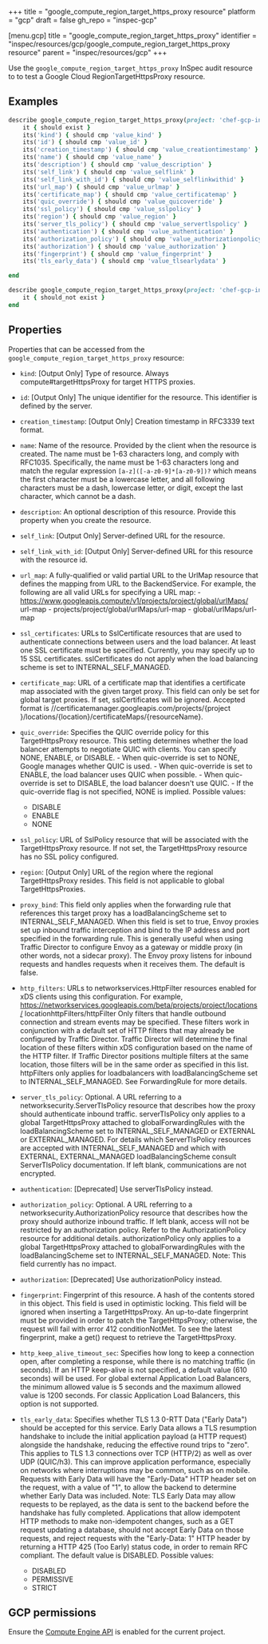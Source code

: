 +++
title = "google_compute_region_target_https_proxy resource"
platform = "gcp"
draft = false
gh_repo = "inspec-gcp"

[menu.gcp]
title = "google_compute_region_target_https_proxy"
identifier = "inspec/resources/gcp/google_compute_region_target_https_proxy resource"
parent = "inspec/resources/gcp"
+++

Use the `google_compute_region_target_https_proxy` InSpec audit resource to to test a Google Cloud RegionTargetHttpsProxy resource.

## Examples

```ruby
describe google_compute_region_target_https_proxy(project: 'chef-gcp-inspec', region: ' value_region', targetHttpsProxy: ' ') do
	it { should exist }
	its('kind') { should cmp 'value_kind' }
	its('id') { should cmp 'value_id' }
	its('creation_timestamp') { should cmp 'value_creationtimestamp' }
	its('name') { should cmp 'value_name' }
	its('description') { should cmp 'value_description' }
	its('self_link') { should cmp 'value_selflink' }
	its('self_link_with_id') { should cmp 'value_selflinkwithid' }
	its('url_map') { should cmp 'value_urlmap' }
	its('certificate_map') { should cmp 'value_certificatemap' }
	its('quic_override') { should cmp 'value_quicoverride' }
	its('ssl_policy') { should cmp 'value_sslpolicy' }
	its('region') { should cmp 'value_region' }
	its('server_tls_policy') { should cmp 'value_servertlspolicy' }
	its('authentication') { should cmp 'value_authentication' }
	its('authorization_policy') { should cmp 'value_authorizationpolicy' }
	its('authorization') { should cmp 'value_authorization' }
	its('fingerprint') { should cmp 'value_fingerprint' }
	its('tls_early_data') { should cmp 'value_tlsearlydata' }

end

describe google_compute_region_target_https_proxy(project: 'chef-gcp-inspec', region: ' value_region', targetHttpsProxy: ' ') do
	it { should_not exist }
end
```

## Properties

Properties that can be accessed from the `google_compute_region_target_https_proxy` resource:


  * `kind`: [Output Only] Type of resource. Always compute#targetHttpsProxy for target HTTPS proxies.

  * `id`: [Output Only] The unique identifier for the resource. This identifier is defined by the server.

  * `creation_timestamp`: [Output Only] Creation timestamp in RFC3339 text format.

  * `name`: Name of the resource. Provided by the client when the resource is created. The name must be 1-63 characters long, and comply with RFC1035. Specifically, the name must be 1-63 characters long and match the regular expression `[a-z]([-a-z0-9]*[a-z0-9])?` which means the first character must be a lowercase letter, and all following characters must be a dash, lowercase letter, or digit, except the last character, which cannot be a dash.

  * `description`: An optional description of this resource. Provide this property when you create the resource.

  * `self_link`: [Output Only] Server-defined URL for the resource.

  * `self_link_with_id`: [Output Only] Server-defined URL for this resource with the resource id.

  * `url_map`: A fully-qualified or valid partial URL to the UrlMap resource that defines the mapping from URL to the BackendService. For example, the following are all valid URLs for specifying a URL map: - https://www.googleapis.compute/v1/projects/project/global/urlMaps/ url-map - projects/project/global/urlMaps/url-map - global/urlMaps/url-map 

  * `ssl_certificates`: URLs to SslCertificate resources that are used to authenticate connections between users and the load balancer. At least one SSL certificate must be specified. Currently, you may specify up to 15 SSL certificates. sslCertificates do not apply when the load balancing scheme is set to INTERNAL_SELF_MANAGED.

  * `certificate_map`: URL of a certificate map that identifies a certificate map associated with the given target proxy. This field can only be set for global target proxies. If set, sslCertificates will be ignored. Accepted format is //certificatemanager.googleapis.com/projects/{project }/locations/{location}/certificateMaps/{resourceName}.

  * `quic_override`: Specifies the QUIC override policy for this TargetHttpsProxy resource. This setting determines whether the load balancer attempts to negotiate QUIC with clients. You can specify NONE, ENABLE, or DISABLE. - When quic-override is set to NONE, Google manages whether QUIC is used. - When quic-override is set to ENABLE, the load balancer uses QUIC when possible. - When quic-override is set to DISABLE, the load balancer doesn't use QUIC. - If the quic-override flag is not specified, NONE is implied. 
  Possible values:
    * DISABLE
    * ENABLE
    * NONE

  * `ssl_policy`: URL of SslPolicy resource that will be associated with the TargetHttpsProxy resource. If not set, the TargetHttpsProxy resource has no SSL policy configured.

  * `region`: [Output Only] URL of the region where the regional TargetHttpsProxy resides. This field is not applicable to global TargetHttpsProxies.

  * `proxy_bind`: This field only applies when the forwarding rule that references this target proxy has a loadBalancingScheme set to INTERNAL_SELF_MANAGED. When this field is set to true, Envoy proxies set up inbound traffic interception and bind to the IP address and port specified in the forwarding rule. This is generally useful when using Traffic Director to configure Envoy as a gateway or middle proxy (in other words, not a sidecar proxy). The Envoy proxy listens for inbound requests and handles requests when it receives them. The default is false.

  * `http_filters`: URLs to networkservices.HttpFilter resources enabled for xDS clients using this configuration. For example, https://networkservices.googleapis.com/beta/projects/project/locations/ locationhttpFilters/httpFilter Only filters that handle outbound connection and stream events may be specified. These filters work in conjunction with a default set of HTTP filters that may already be configured by Traffic Director. Traffic Director will determine the final location of these filters within xDS configuration based on the name of the HTTP filter. If Traffic Director positions multiple filters at the same location, those filters will be in the same order as specified in this list. httpFilters only applies for loadbalancers with loadBalancingScheme set to INTERNAL_SELF_MANAGED. See ForwardingRule for more details.

  * `server_tls_policy`: Optional. A URL referring to a networksecurity.ServerTlsPolicy resource that describes how the proxy should authenticate inbound traffic. serverTlsPolicy only applies to a global TargetHttpsProxy attached to globalForwardingRules with the loadBalancingScheme set to INTERNAL_SELF_MANAGED or EXTERNAL or EXTERNAL_MANAGED. For details which ServerTlsPolicy resources are accepted with INTERNAL_SELF_MANAGED and which with EXTERNAL, EXTERNAL_MANAGED loadBalancingScheme consult ServerTlsPolicy documentation. If left blank, communications are not encrypted.

  * `authentication`: [Deprecated] Use serverTlsPolicy instead.

  * `authorization_policy`: Optional. A URL referring to a networksecurity.AuthorizationPolicy resource that describes how the proxy should authorize inbound traffic. If left blank, access will not be restricted by an authorization policy. Refer to the AuthorizationPolicy resource for additional details. authorizationPolicy only applies to a global TargetHttpsProxy attached to globalForwardingRules with the loadBalancingScheme set to INTERNAL_SELF_MANAGED. Note: This field currently has no impact.

  * `authorization`: [Deprecated] Use authorizationPolicy instead.

  * `fingerprint`: Fingerprint of this resource. A hash of the contents stored in this object. This field is used in optimistic locking. This field will be ignored when inserting a TargetHttpsProxy. An up-to-date fingerprint must be provided in order to patch the TargetHttpsProxy; otherwise, the request will fail with error 412 conditionNotMet. To see the latest fingerprint, make a get() request to retrieve the TargetHttpsProxy.

  * `http_keep_alive_timeout_sec`: Specifies how long to keep a connection open, after completing a response, while there is no matching traffic (in seconds). If an HTTP keep-alive is not specified, a default value (610 seconds) will be used. For global external Application Load Balancers, the minimum allowed value is 5 seconds and the maximum allowed value is 1200 seconds. For classic Application Load Balancers, this option is not supported.

  * `tls_early_data`: Specifies whether TLS 1.3 0-RTT Data ("Early Data") should be accepted for this service. Early Data allows a TLS resumption handshake to include the initial application payload (a HTTP request) alongside the handshake, reducing the effective round trips to "zero". This applies to TLS 1.3 connections over TCP (HTTP/2) as well as over UDP (QUIC/h3). This can improve application performance, especially on networks where interruptions may be common, such as on mobile. Requests with Early Data will have the "Early-Data" HTTP header set on the request, with a value of "1", to allow the backend to determine whether Early Data was included. Note: TLS Early Data may allow requests to be replayed, as the data is sent to the backend before the handshake has fully completed. Applications that allow idempotent HTTP methods to make non-idempotent changes, such as a GET request updating a database, should not accept Early Data on those requests, and reject requests with the "Early-Data: 1" HTTP header by returning a HTTP 425 (Too Early) status code, in order to remain RFC compliant. The default value is DISABLED.
  Possible values:
    * DISABLED
    * PERMISSIVE
    * STRICT


## GCP permissions

Ensure the [Compute Engine API](https://console.cloud.google.com/apis/library/compute.googleapis.com/) is enabled for the current project.
